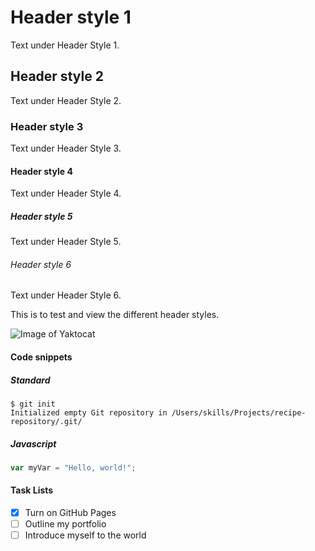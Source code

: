 # Header style 1
Text under Header Style 1.
## Header style 2
Text under Header Style 2. 
### Header style 3
Text under Header Style 3. 
#### Header style 4
Text under Header Style 4. 
##### Header style 5
Text under Header Style 5. 
###### Header style 6
Text under Header Style 6. 

This is to test and view the different header styles. 

![Image of Yaktocat](https://octodex.github.com/images/yaktocat.png)

#### Code snippets

##### Standard

```
$ git init
Initialized empty Git repository in /Users/skills/Projects/recipe-repository/.git/
```

##### Javascript

``` javascript
var myVar = "Hello, world!";
```
#### Task Lists

- [x] Turn on GitHub Pages
- [ ] Outline my portfolio
- [ ] Introduce myself to the world
